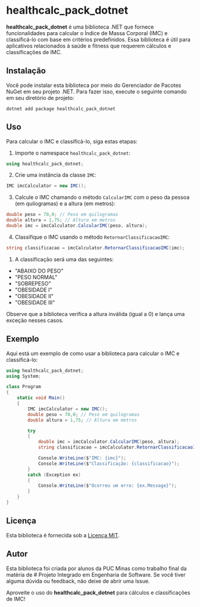 # healthcalc_pack_dotnet

**healthcalc_pack_dotnet** é uma biblioteca .NET que fornece funcionalidades para calcular o Índice de Massa Corporal (IMC) e classificá-lo com base em critérios predefinidos. Essa biblioteca é útil para aplicativos relacionados à saúde e fitness que requerem cálculos e classificações de IMC.

## Instalação

Você pode instalar esta biblioteca por meio do Gerenciador de Pacotes NuGet em seu projeto .NET. Para fazer isso, execute o seguinte comando em seu diretório de projeto:

```shell
dotnet add package healthcalc_pack_dotnet
```

## Uso

Para calcular o IMC e classificá-lo, siga estas etapas:

1. Importe o namespace `healthcalc_pack_dotnet`:

```csharp
using healthcalc_pack_dotnet;
```

2. Crie uma instância da classe `IMC`:
  

```csharp
IMC imcCalculator = new IMC();
```

3. Calcule o IMC chamando o método `CalcularIMC` com o peso da pessoa (em quilogramas) e a altura (em metros):
  

```csharp
double peso = 70,0; // Peso em quilogramas
double altura = 1,75; // Altura em metros
double imc = imcCalculator.CalcularIMC(peso, altura);
```

4. Classifique o IMC usando o método `RetornarClassificacaoIMC`:
  

```csharp
string classificacao = imcCalculator.RetornarClassificacaoIMC(imc);
```

1. A classificação será uma das seguintes:
  
  - "ABAIXO DO PESO"
  - "PESO NORMAL"
  - "SOBREPESO"
  - "OBESIDADE I"
  - "OBESIDADE II"
  - "OBESIDADE III"

Observe que a biblioteca verifica a altura inválida (igual a 0) e lança uma exceção nesses casos.

## Exemplo

Aqui está um exemplo de como usar a biblioteca para calcular o IMC e classificá-lo:

```csharp
using healthcalc_pack_dotnet;
using System;

class Program
{
    static void Main()
    {
        IMC imcCalculator = new IMC();
        double peso = 70,0; // Peso em quilogramas
        double altura = 1,75; // Altura em metros

        try
        {
            double imc = imcCalculator.CalcularIMC(peso, altura);
            string classificacao = imcCalculator.RetornarClassificacaoIMC(imc);

            Console.WriteLine($"IMC: {imc}");
            Console.WriteLine($"Classificação: {classificacao}");
        }
        catch (Exception ex)
        {
            Console.WriteLine($"Ocorreu um erro: {ex.Message}");
        }
    }
}
```

## Licença

Esta biblioteca é fornecida sob a [Licença MIT](https://chat.openai.com/c/LICENSE).

## Autor

Esta biblioteca foi criada por alunos da PUC Minas como trabalho final da matéria de # Projeto Integrado em Engenharia de Software. Se você tiver alguma dúvida ou feedback, não deixe de abrir uma Issue.

Aproveite o uso do **healthcalc_pack_dotnet** para cálculos e classificações de IMC!
